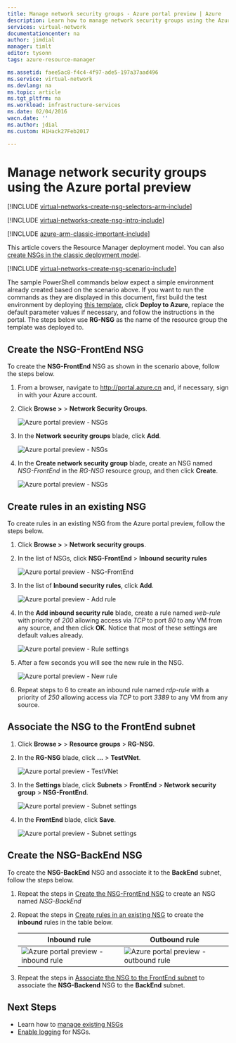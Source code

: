 ```yaml
---
title: Manage network security groups - Azure portal preview | Azure
description: Learn how to manage network security groups using the Azure portal preview.
services: virtual-network
documentationcenter: na
author: jimdial
manager: timlt
editor: tysonn
tags: azure-resource-manager

ms.assetid: faee5ac8-f4c4-4f97-ade5-197a37aad496
ms.service: virtual-network
ms.devlang: na
ms.topic: article
ms.tgt_pltfrm: na
ms.workload: infrastructure-services
ms.date: 02/04/2016
wacn.date: ''
ms.author: jdial
ms.custom: H1Hack27Feb2017

---
```

# Manage network security groups using the Azure portal preview

[!INCLUDE [virtual-networks-create-nsg-selectors-arm-include](../../includes/virtual-networks-create-nsg-selectors-arm-include.md)]

[!INCLUDE [virtual-networks-create-nsg-intro-include](../../includes/virtual-networks-create-nsg-intro-include.md)]

[!INCLUDE [azure-arm-classic-important-include](../../includes/azure-arm-classic-important-include.md)]

This article covers the Resource Manager deployment model. You can also [create NSGs in the classic deployment model](virtual-networks-create-nsg-classic-ps.md).

[!INCLUDE [virtual-networks-create-nsg-scenario-include](../../includes/virtual-networks-create-nsg-scenario-include.md)]

The sample PowerShell commands below expect a simple environment already created based on the scenario above. If you want to run the commands as they are displayed in this document, first build the test environment by deploying [this template](http://github.com/telmosampaio/azure-templates/tree/master/201-IaaS-WebFrontEnd-SQLBackEnd), click **Deploy to Azure**, replace the default parameter values if necessary, and follow the instructions in the portal. The steps below use **RG-NSG** as the name of the resource group the template was deployed to.

## <a name="Create-the-NSG-FrontEnd-NSG"></a> Create the NSG-FrontEnd NSG
To create the **NSG-FrontEnd** NSG as shown in the scenario above, follow the steps below.

1. From a browser, navigate to http://portal.azure.cn and, if necessary, sign in with your Azure account.
2. Click **Browse >** > **Network Security Groups**.

    ![Azure portal preview - NSGs](./media/virtual-networks-create-nsg-arm-pportal/figure11.png)
3. In the **Network security groups** blade, click **Add**.

    ![Azure portal preview - NSGs](./media/virtual-networks-create-nsg-arm-pportal/figure12.png)
4. In the **Create network security group** blade, create an NSG named *NSG-FrontEnd* in the *RG-NSG* resource group, and then click **Create**.

    ![Azure portal preview - NSGs](./media/virtual-networks-create-nsg-arm-pportal/figure13.png)

## <a name="Create-rules-in-an-existing-NSG"></a> Create rules in an existing NSG
To create rules in an existing NSG from the Azure portal preview, follow the steps below.

1. Click **Browse >** > **Network security groups**.
2. In the list of NSGs, click **NSG-FrontEnd** > **Inbound security rules**

    ![Azure portal preview - NSG-FrontEnd](./media/virtual-networks-create-nsg-arm-pportal/figure2.png)
3. In the list of **Inbound security rules**, click **Add**.

    ![Azure portal preview - Add rule](./media/virtual-networks-create-nsg-arm-pportal/figure3.png)
4. In the **Add inbound security rule** blade, create a rule named *web-rule* with priority of *200* allowing access via *TCP* to port *80* to any VM from any source, and then click **OK**. Notice that most of these settings are default values already.

    ![Azure portal preview - Rule settings](./media/virtual-networks-create-nsg-arm-pportal/figure4.png)
5. After a few seconds you will see the new rule in the NSG.

    ![Azure portal preview - New rule](./media/virtual-networks-create-nsg-arm-pportal/figure5.png)
6. Repeat steps  to 6 to create an inbound rule named *rdp-rule* with a priority of *250* allowing access via *TCP* to port *3389* to any VM from any source.

## <a name="Associate-the-NSG-to-the-FrontEnd-subnet"></a> Associate the NSG to the FrontEnd subnet
1. Click **Browse >** > **Resource groups** > **RG-NSG**.
2. In the **RG-NSG** blade, click **...** > **TestVNet**.

    ![Azure portal preview - TestVNet](./media/virtual-networks-create-nsg-arm-pportal/figure14.png)
3. In the **Settings** blade, click **Subnets** > **FrontEnd** > **Network security group** > **NSG-FrontEnd**.

    ![Azure portal preview - Subnet settings](./media/virtual-networks-create-nsg-arm-pportal/figure15.png)
4. In the **FrontEnd** blade, click **Save**.

    ![Azure portal preview - Subnet settings](./media/virtual-networks-create-nsg-arm-pportal/figure16.png)

## Create the NSG-BackEnd NSG
To create the **NSG-BackEnd** NSG and associate it to the **BackEnd** subnet, follow the steps below.

1. Repeat the steps in [Create the NSG-FrontEnd NSG](#Create-the-NSG-FrontEnd-NSG) to create an NSG named *NSG-BackEnd*
2. Repeat the steps in [Create rules in an existing NSG](#Create-rules-in-an-existing-NSG) to create the **inbound** rules in the table below.

    | Inbound rule | Outbound rule |
    | --- | --- |
    | ![Azure portal preview - inbound rule](./media/virtual-networks-create-nsg-arm-pportal/figure17.png) |![Azure portal preview - outbound rule](./media/virtual-networks-create-nsg-arm-pportal/figure18.png) |
3. Repeat the steps in [Associate the NSG to the FrontEnd subnet](#Associate-the-NSG-to-the-FrontEnd-subnet) to associate the **NSG-Backend** NSG to the **BackEnd** subnet.

## Next Steps
* Learn how to [manage existing NSGs](virtual-network-manage-nsg-arm-portal.md)
* [Enable logging](virtual-network-nsg-manage-log.md) for NSGs.